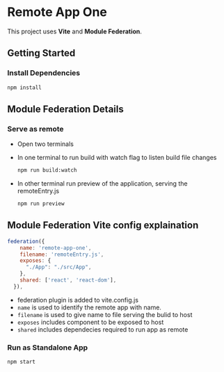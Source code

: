 # Remote App One

This project uses **Vite** and **Module Federation**.

## Getting Started

### Install Dependencies

```bash
npm install
```

## Module Federation Details

### Serve as remote

- Open two terminals
- In one terminal to run build with watch flag to listen build file changes

  ```bash
  npm run build:watch
  ```

- In other terminal run preview of the application, serving the remoteEntry.js

  ```bash
  npm run preview
  ```

## Module Federation Vite config explaination

```javascript
federation({
    name: 'remote-app-one',
    filename: 'remoteEntry.js',
    exposes: {
      "./App": "./src/App",
    },
    shared: ['react', 'react-dom'],
  }),
```

- federation plugin is added to vite.config.js
- `name` is used to identify the remote app with name.
- `filename` is used to give name to file serving the bulid to host
- `exposes` includes component to be exposed to host
- `shared` includes dependecies required to run app as remote

### Run as Standalone App

```bash
npm start
```